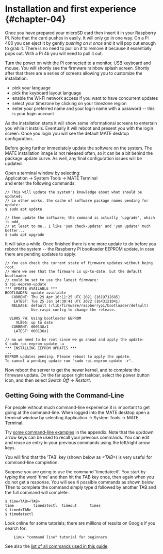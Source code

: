 <!-- -->
# Installation and first experience {#chapter-04}

Once you have prepared your microSD card then insert it in your Raspberry Pi.
Note that the card pushes in easily.  It will only go in one way.
On a Pi 400 you can eject it by gently *pushing on it once* and it will pop
out enough to grab it.  There is no need to pull on it to remove it because
it essentially pops out.  With a Pi 4b you will need to pull it out.

Turn the power on with the Pi connected to a monitor, USB keyboard and mouse.
You will shortly see the firmware rainbow splash screen.  Shortly after that
there are a series of screens allowing you to customize the installation:

  * pick your language
  * pick the keyboard layout language
  * enable the Wi-Fi network access if you want to have concurrent updates
  * select your timezone by clicking on your timezone region
  * enter your preferred name and your login name with a password -- this
    is your login account

As the installation starts it will show some informational screens to
entertain you while it installs.  Eventually it will reboot and present you
with the login screen.  Once you login you will see the default MATE
desktop configuration.

Before going further immediately update the software on the system.  The
MATE installation image is not released often, so it can be a bit behind
the package update curve.  As well, any final configuration issues will
be updated.

Open a terminal window by selecting:\
   Application -> System Tools -> MATE Terminal\
and enter the following commands:

```console
// This will update the system's knowledge about what should be updated;
// in other works, the cache of software package names pending for update:
$ sudo apt update

// then update the software; the command is actually 'upgrade', which is odd,
// at least to me.. I like 'yum check-update' and 'yum update' much better...
$ sudo apt upgrade
```

It will take a while.  Once finished there is one more update to do before
you reboot the system -- the Raspberry Pi bootloader EEPROM update, in case
there are pending updates to apply:

```console
// You can check the current state of firmware updates without being root.
// Here we see that the firmware is up-to-date, but the default bootloader
// could be set to use the latest firmware:
$ rpi-eeprom-update
*** UPDATE AVAILABLE ***
BOOTLOADER: update available
   CURRENT: Thu 29 Apr 16:11:25 UTC 2021 (1619712685)
    LATEST: Tue 25 Jan 14:30:41 UTC 2022 (1643121041)
   RELEASE: default (/lib/firmware/raspberrypi/bootloader/default)
            Use raspi-config to change the release.

  VL805_FW: Using bootloader EEPROM
     VL805: up to date
   CURRENT: 000138a1
    LATEST: 000138a1

// no we need to be root since we go ahead and apply the update:
$ sudo rpi-eeprom-update -a
*** INSTALLING EEPROM UPDATES ***
...
EEPROM updates pending. Please reboot to apply the update.
To cancel a pending update run "sudo rpi-eeprom-update -r".
```

Now reboot the server to get the newer kernel, and to complete the firmware
update.  On the far upper right taskbar, select the power button icon,
and then select  *Switch Off* -> *Restart*.

## Getting Going with the Command-Line

For people without much command-line experience it is important to get going
at the command-line.  When logged into the MATE desktop open a terminal
window by selecting Application -> System Tools -> MATE Terminal.

Try [some command-line examples](#eg-cmds) in the appendix.  Note that
the up/down arrow keys can be used to recall your previous commands.
You can edit and reuse an entry in your previous commands using
the left/right arrow keys.

You will find that the 'TAB' key (shown below as *\<TAB\>*) is very useful
for command-line completion.

Suppose you are going to use the command 'timedatectl'.  You start by typing
the word 'time' and then hit the TAB key once, then again when you do not get a
response.  You will see 4 possible commands as shown below.  Then to complete
the command simply type d followed by another TAB and the full command will 
complete:

```console
$ time<TAB><TAB>
time         timedatectl  timeout      times
$ timed<TAB>
$ timedatectl 
```

Look online for some tutorials; there are millions of results on Google if you
search for:

~~~~ 
    Linux "command line" tutorial for beginners
~~~~ 

See also the [list of all commands used in this guide](#command-list).

